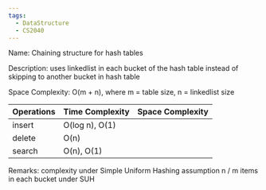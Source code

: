 ```yaml
---
tags:
  - DataStructure
  - CS2040
---
```

Name: Chaining structure for hash tables

Description: uses linkedlist in each bucket of the hash table instead of skipping to another bucket in hash table

Space Complexity: O(m + n), where m = table size, n = linkedlist size

| Operations | Time Complexity | Space Complexity |
| ---------- | --------------- | ---------------- |
| insert     | O(log n), O(1)  |                  |
| delete     | O(n)            |                  |
| search     | O(n), O(1)      |                  |

Remarks:
	complexity under Simple Uniform Hashing assumption
	n / m items in each bucket under SUH